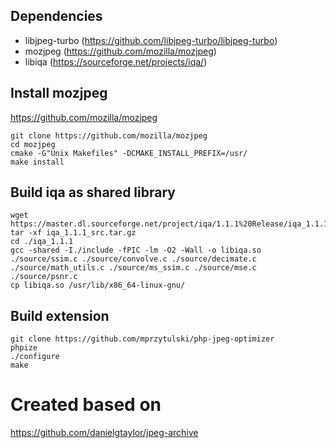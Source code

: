 ## Dependencies
 * libjpeg-turbo (https://github.com/libjpeg-turbo/libjpeg-turbo)
 * mozjpeg (https://github.com/mozilla/mozjpeg)
 * libiqa (https://sourceforge.net/projects/iqa/)

## Install mozjpeg

https://github.com/mozilla/mozjpeg

```
git clone https://github.com/mozilla/mozjpeg
cd mozjpeg
cmake -G"Unix Makefiles" -DCMAKE_INSTALL_PREFIX=/usr/
make install
```

## Build iqa as shared library

```
wget https://master.dl.sourceforge.net/project/iqa/1.1.1%20Release/iqa_1.1.1_src.tar.gz
tar -xf iqa_1.1.1_src.tar.gz
cd ./iqa_1.1.1
gcc -shared -I./include -fPIC -lm -O2 -Wall -o libiqa.so ./source/ssim.c ./source/convolve.c ./source/decimate.c ./source/math_utils.c ./source/ms_ssim.c ./source/mse.c ./source/psnr.c
cp libiqa.so /usr/lib/x86_64-linux-gnu/
```

## Build extension

```
git clone https://github.com/mprzytulski/php-jpeg-optimizer
phpize
./configure
make
```

# Created based on

https://github.com/danielgtaylor/jpeg-archive

